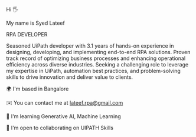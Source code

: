 Hi 🖐️

My name is Syed Lateef

RPA DEVELOPER

Seasoned UiPath developer with 3.1 years of hands-on experience in designing, developing, and implementing end-to-end RPA solutions. Proven track record of optimizing business processes and enhancing operational efficiency across diverse industries. Seeking a challenging role to leverage my expertise in UiPath, automation best practices, and problem-solving skills to drive innovation and deliver value to clients.

🌍  I'm based in Bangalore

✉️  You can contact me at lateef.rpa@gmail.com

🧠  I'm learning Generative AI, Machine Learning

🤝  I'm open to collaborating on UIPATH Skills
